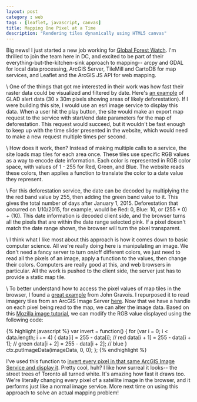 ```yaml
---
layout: post
category : web
tags : [leaflet, javascript, canvas]
title: Mapping One Pixel at a Time
description: "Rendering tiles dynamically using HTML5 canvas"
---
```

Big news! I just started a new job working for [Global Forest Watch](http://globalforestwatch.org/map). I'm thrilled to join the team here in DC, and excited to be part of their everything-but-the-kitchen-sink approach to mapping-- arcpy and GDAL for local data processing,  ArcGIS Server, TileMill and CartoDB for map services, and Leaflet and the ArcGIS JS API for web mapping.

\\
One of the things that got me interested in their work was how fast their raster data could be visualized and filtered by date. Here's [an example](http://www.globalforestwatch.org/map/9/-2.80/113.88/ALL/grayscale/umd_as_it_happens?tab=analysis-tab&begin=2015-01-01&end=2016-06-09) of GLAD alert data (30 x 30m pixels showing areas of likely deforestation). If I were building this site, I would use an esri image service to display this data. When a user hit the play button, the site would make an export map request to the service with start/end date parameters for the map of deforestation. This request would succeed, but it wouldn't be fast enough to keep up with the time slider presented in the website, which would need to make a new request multiple times per second.

\\
How does it work, then? Instead of making multiple calls to a service, the site loads map tiles for each area once. These tiles use specific RGB values as a way to encode date information. Each color is represented in RGB color space, with values of 1 - 255 for Red, Green, and Blue. The website reads these colors, then applies a function to translate the color to a date value they represent. 

\\
For this deforestation service, the date can be decoded by multiplying the the red band value by 255, then adding the green band value to it. This gives the total number of days after January 1, 2015. Deforestation that occurred on 1/10/2015, for example, would be Red: 0, Blue: 10, or (255 * 0) + (10). This date information is decoded client side, and the browser turns all the pixels that are within the date range selected pink. If a pixel doesn't match the date range shown, the browser will turn the pixel transparent.

\\
I think what I like most about this approach is how it comes down to basic computer science. All we're really doing here is manipulating an image. We don't need a fancy server to turn on/off different colors, we just need to read all the pixels of an image, apply a function to the values, then change their colors. Computers are really good at this, and web browsers in particular. All the work is pushed to the client side, the server just has to provide a static map tile.

\\
To better understand how to access the pixel values of map tiles in the browser, I found a [great example](https://johngravois.com/lerc-leaflet) from John Gravois. I repurposed it to read imagery tiles from an ArcGIS Image Server [here](http://rawgit.com/mappingvermont/32e9b947fc7bf60c91cecd460fc7b0bf/raw/0519e45e4783c1c50735452886013cb2ba695c77/leaflet_canvas.html). Now that we have a handle on each pixel being read to the map, we can alter the image data. Based on this [Mozilla image tutorial](https://developer.mozilla.org/en-US/docs/Web/API/Canvas_API/Tutorial/Pixel_manipulation_with_canvas), we can modify the RGB value displayed using the following code:

{% highlight javascript %}
  var invert = function() {
    for (var i = 0; i < data.length; i += 4) {
      data[i]     = 255 - data[i];     // red
      data[i + 1] = 255 - data[i + 1]; // green
      data[i + 2] = 255 - data[i + 2]; // blue
    }
    ctx.putImageData(imageData, 0, 0);
  };
{% endhighlight %}

I've used this function to [invert every pixel in that same ArcGIS Image Service and display it](http://rawgit.com/mappingvermont/c7056e7cd0f68af6f75c98d493ead337/raw/440f4d430fb0e5898f86736b2ad8d99ac8b2fcff/leaflet_canvas_invert.html). Pretty cool, huh? I like how surreal it looks-- the street trees of Toronto all turned white. It's amazing how fast it draws too. We're literally changing every pixel of a satellite image in the browser, and it performs just like a normal image service. More next time on using this approach to solve an actual mapping problem!

